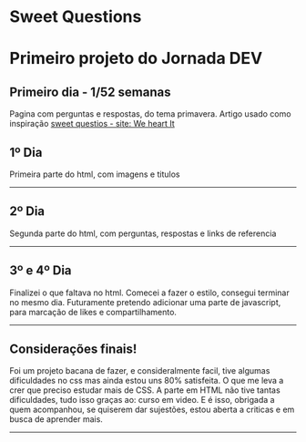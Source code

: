 # Sweet Questions

 <h1>Primeiro projeto do Jornada DEV </h1>
 <h2> Primeiro dia - 1/52 semanas</h2>

 <div> 
 <p> Pagina com perguntas e respostas, do tema primavera. Artigo usado como inspiração <a href="https://weheartit.com/articles/361616276-sweet-questions"> sweet questios - site: We heart It</a></p>
</div>

<div>
<h2>1º Dia</h2>
<p>Primeira parte do html, com imagens e titulos</p>
<hr>
<h2>2º Dia</h2>
<p>Segunda parte do html, com perguntas, respostas e links de referencia</p>
<hr>
<h2>3º e 4º Dia</h2>
<p>Finalizei o que faltava no html. Comecei a fazer o estilo, consegui terminar no mesmo dia. Futuramente pretendo adicionar uma parte de javascript, para marcação de likes e compartilhamento.</p>
<hr>
<h2>Considerações finais!</h2>
<p>Foi um projeto bacana de fazer, e consideralmente facil, tive algumas dificuldades no css mas ainda estou uns 80% satisfeita. O que me leva a crer que preciso estudar mais de CSS. A parte em HTML não tive tantas dificuldades, tudo isso graças ao: curso em video. E é isso, obrigada a quem acompanhou, se quiserem dar sujestões, estou aberta a criticas e em busca de aprender mais.</p>
<hr>
</div>
    
